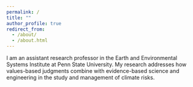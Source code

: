 ```yaml
---
permalink: /
title: ""
author_profile: true
redirect_from: 
  - /about/
  - /about.html
---
```


I am an assistant research professor in the Earth and Environmental Systems Institute at Penn State University. My research addresses how values-based judgments combine with evidence-based science and engineering in the study and management of climate risks.

